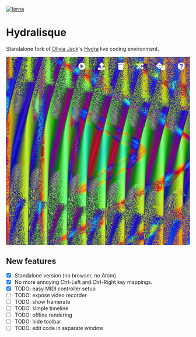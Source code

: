 [![lerna](https://img.shields.io/badge/maintained%20with-lerna-cc00ff.svg)](https://lerna.js.org/)

# Hydralisque

Standalone fork of [Olivia Jack](https://github.com/ojack)'s
[Hydra](https://github.com/ojack/hydra) live coding environment.

<img src="./screenshot.png" alt="screenshot" width="515" height="515">

## New features

* [x] Standalone version (no browser, no Atom).
* [x] No more annoying Ctrl-Left and Ctrl-Right key mappings.
* [x] TODO: easy MIDI controller setup
* [ ] TODO: expose video recorder
* [ ] TODO: show framerate
* [ ] TODO: simple timeline
* [ ] TODO: offline rendering
* [ ] TODO: hide toolbar
* [ ] TODO: edit code in separate window
